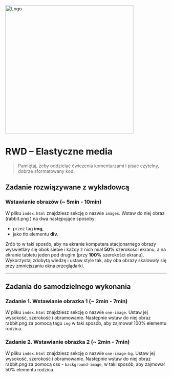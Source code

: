 <img alt="Logo" src="http://coderslab.pl/svg/logo-coderslab.svg" width="400">

# RWD &ndash; Elastyczne media

> Pamiętaj, żeby oddzielać ćwiczenia komentarzami i pisać czytelny, dobrze sformatowany kod.

## Zadanie rozwiązywane z wykładowcą

### Wstawianie obrazów (~ 5min - 10min)

W pliku `index.html` znajdziesz sekcję o nazwie `images`. Wstaw do niej obraz (rabbit.png ) na dwa następujące sposoby:
* przez tag **img**,
* jako tło elementu **div**.

Zrób to w taki sposób, aby na ekranie komputera stacjonarnego obrazy wyświetlały się obok siebie i każdy z nich miał **50%** szerokości ekranu, a na ekranie tabletu jeden pod drugim (przy **100%** szerokości ekranu).
Wykorzystaj zdobytą wiedzę i ustaw style tak, aby oba obrazy skalowały się przy zmniejszaniu okna przeglądarki.

-------------------------------------------------------------------------------

## Zadania do samodzielnego wykonania

### Zadanie 1. Wstawianie obrazka 1 (~ 2min - 7min)

W pliku `index.html` znajdziesz sekcję o nazwie `one-image`. Ustaw jej wysokość, szerokość i obramowanie. Następnie wstaw do niej obraz rabbit.png za pomocą tagu `img` w taki sposób, aby zajmował 100% elementu rodzica.

### Zadanie 2. Wstawianie obrazka 2 (~ 2min - 7min)

W pliku `index.html` znajdziesz sekcję o nazwie `one-image-bg`. Ustaw jej wysokość, szerokość i obramowanie. Następnie wstaw do niej obraz rabbit.png za pomocą css - `background-image`, w taki sposób, aby zajmował 50% elementu rodzica.
